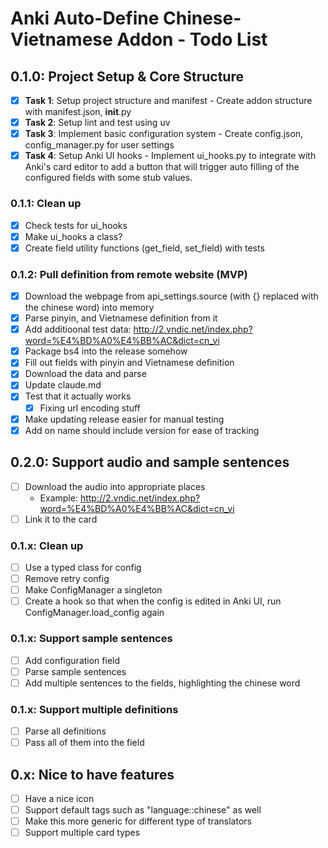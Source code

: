 # Anki Auto-Define Chinese-Vietnamese Addon - Todo List

## 0.1.0: Project Setup & Core Structure

- [x] **Task 1**: Setup project structure and manifest - Create addon structure with manifest.json, **init**.py
- [x] **Task 2**: Setup lint and test using uv
- [x] **Task 3**: Implement basic configuration system - Create config.json, config_manager.py for user settings
- [x] **Task 4**: Setup Anki UI hooks - Implement ui_hooks.py to integrate with Anki's card editor to add a button that will trigger auto filling of the configured fields with some stub values.

### 0.1.1: Clean up

- [x] Check tests for ui_hooks
- [x] Make ui_hooks a class?
- [x] Create field utility functions (get_field, set_field) with tests

### 0.1.2: Pull definition from remote website (MVP)

- [x] Download the webpage from api_settings.source (with {} replaced with the chinese word) into memory
- [x] Parse pinyin, and Vietnamese definition from it
- [x] Add additioonal test data: http://2.vndic.net/index.php?word=%E4%BD%A0%E4%BB%AC&dict=cn_vi
- [x] Package bs4 into the release somehow
- [x] Fill out fields with pinyin and Vietnamese definition
- [x] Download the data and parse
- [x] Update claude.md
- [x] Test that it actually works
  - [x] Fixing url encoding stuff
- [x] Make updating release easier for manual testing
- [x] Add on name should include version for ease of tracking

## 0.2.0: Support audio and sample sentences

- [ ] Download the audio into appropriate places
  - Example: http://2.vndic.net/index.php?word=%E4%BD%A0%E4%BB%AC&dict=cn_vi
- [ ] Link it to the card

### 0.1.x: Clean up

- [ ] Use a typed class for config
- [ ] Remove retry config
- [ ] Make ConfigManager a singleton
- [ ] Create a hook so that when the config is edited in Anki UI, run ConfigManager.load_config again

### 0.1.x: Support sample sentences

- [ ] Add configuration field
- [ ] Parse sample sentences
- [ ] Add multiple sentences to the fields, highlighting the chinese word

### 0.1.x: Support multiple definitions

- [ ] Parse all definitions
- [ ] Pass all of them into the field

## 0.x: Nice to have features

- [ ] Have a nice icon
- [ ] Support default tags such as "language::chinese" as well
- [ ] Make this more generic for different type of translators
- [ ] Support multiple card types
